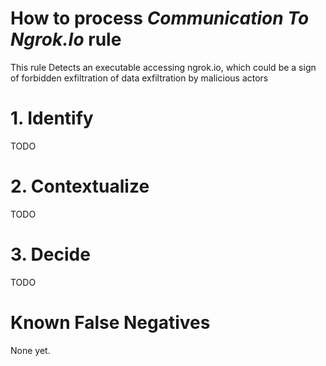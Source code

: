 # How to process *Communication To Ngrok.Io* rule
This rule Detects an executable accessing ngrok.io, which could be a sign of forbidden exfiltration of data exfiltration by malicious actors

# 1. Identify
TODO

# 2. Contextualize
TODO

# 3. Decide
TODO

# Known False Negatives
None yet.
